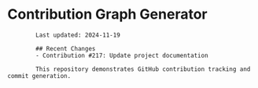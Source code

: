 # Contribution Graph Generator
            
            Last updated: 2024-11-19
            
            ## Recent Changes
            - Contribution #217: Update project documentation
            
            This repository demonstrates GitHub contribution tracking and commit generation.
        